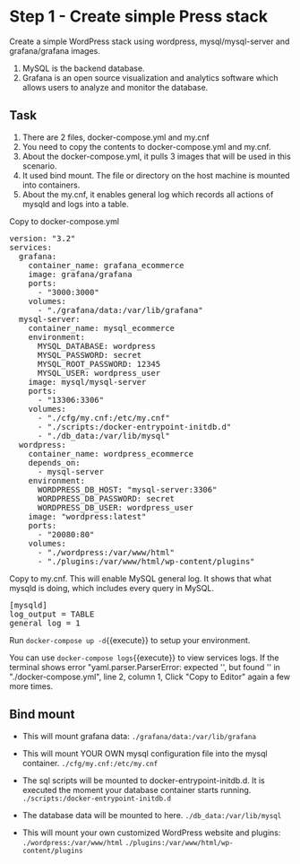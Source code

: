 # Step 1 - Create simple Press stack

Create a simple WordPress stack using wordpress, mysql/mysql-server and grafana/grafana images.
1. MySQL is the backend database. 
2. Grafana is an open source visualization and analytics software which allows users to analyze and monitor the database.

## Task
1. There are 2 files, docker-compose.yml and my.cnf
2. You need to copy the contents to docker-compose.yml and my.cnf.
3. About the docker-compose.yml, it pulls 3 images that will be used in this scenario.
4. It used bind mount. The file or directory on the host machine is mounted into containers. 
5. About the my.cnf, it enables general log which records all actions of mysqld and logs into a table.

Copy to docker-compose.yml 
<pre class="file"
 data-filename="./docker-compose.yml"
  data-target="replace">
version: "3.2"
services: 
  grafana: 
    container_name: grafana_ecommerce
    image: grafana/grafana
    ports: 
      - "3000:3000"
    volumes: 
      - "./grafana/data:/var/lib/grafana"
  mysql-server: 
    container_name: mysql_ecommerce
    environment: 
      MYSQL_DATABASE: wordpress
      MYSQL_PASSWORD: secret
      MYSQL_ROOT_PASSWORD: 12345
      MYSQL_USER: wordpress_user
    image: mysql/mysql-server
    ports: 
      - "13306:3306"
    volumes: 
      - "./cfg/my.cnf:/etc/my.cnf"
      - "./scripts:/docker-entrypoint-initdb.d"
      - "./db_data:/var/lib/mysql"
  wordpress: 
    container_name: wordpress_ecommerce
    depends_on: 
      - mysql-server
    environment: 
      WORDPRESS_DB_HOST: "mysql-server:3306"
      WORDPRESS_DB_PASSWORD: secret
      WORDPRESS_DB_USER: wordpress_user
    image: "wordpress:latest"
    ports: 
      - "20080:80"
    volumes: 
      - "./wordpress:/var/www/html"
      - "./plugins:/var/www/html/wp-content/plugins"
</pre>

Copy to my.cnf. This will enable MySQL general log. It shows that what mysqld is doing, which includes every query in MySQL.

<pre class="file"
 data-filename="./cfg/my.cnf"
  data-target="replace">
[mysqld]
log_output = TABLE
general_log = 1 
</pre>

Run `docker-compose up -d`{{execute}} to setup your environment.

You can use `docker-compose logs`{{execute}} to view services logs.
If the terminal shows error "yaml.parser.ParserError: expected '<document start>', but found '<scalar>' in "./docker-compose.yml", line 2, column 1, Click "Copy to Editor"
again a few more times.
 
## Bind mount
- This will mount grafana data:
`./grafana/data:/var/lib/grafana`
 
- This will mount YOUR OWN mysql configuration file into the mysql container.
`./cfg/my.cnf:/etc/my.cnf`
 
- The sql scripts will be mounted to docker-entrypoint-initdb.d. It is executed the moment your database container starts running. 
`./scripts:/docker-entrypoint-initdb.d`
 
- The database data will be mounted to here.
`./db_data:/var/lib/mysql`
 
- This will mount your own customized WordPress website and plugins:
`./wordpress:/var/www/html`
`./plugins:/var/www/html/wp-content/plugins`

